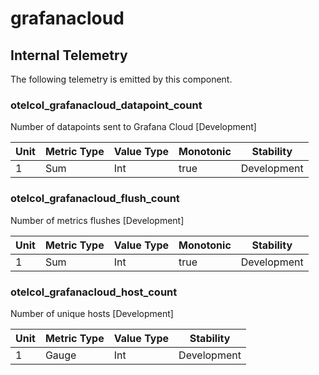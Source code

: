 [comment]: <> (Code generated by mdatagen. DO NOT EDIT.)

# grafanacloud

## Internal Telemetry

The following telemetry is emitted by this component.

### otelcol_grafanacloud_datapoint_count

Number of datapoints sent to Grafana Cloud [Development]

| Unit | Metric Type | Value Type | Monotonic | Stability |
| ---- | ----------- | ---------- | --------- | --------- |
| 1 | Sum | Int | true | Development |

### otelcol_grafanacloud_flush_count

Number of metrics flushes [Development]

| Unit | Metric Type | Value Type | Monotonic | Stability |
| ---- | ----------- | ---------- | --------- | --------- |
| 1 | Sum | Int | true | Development |

### otelcol_grafanacloud_host_count

Number of unique hosts [Development]

| Unit | Metric Type | Value Type | Stability |
| ---- | ----------- | ---------- | --------- |
| 1 | Gauge | Int | Development |
